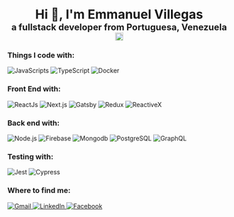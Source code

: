 <h1 style="text-align:center;">
    Hi 👋, I'm <b>Emmanuel Villegas</b>
    <br/>
    <span style="text-align:center; font-size: 20px">
        a fullstack developer from <b>Portuguesa, Venezuela</b>
        <img src="https://image.flaticon.com/icons/svg/197/197580.svg" width="18"/>
    </span>
</h1>

### Things I code with:

<p>
    <img alt="JavaScripts" src="https://img.shields.io/badge/-Javascripts-040d04?style=flat-square&logo=javascript" />
    <img alt="TypeScript" src="https://img.shields.io/badge/-TypeScript-007ACC?style=flat-square&logo=TypeScript" />
    <img alt="Docker" src="https://img.shields.io/badge/-Docker-040d04?style=flat-square&logo=Docker" />
</p>

### Front End with:

<p>
    <img alt="ReactJs" src="https://img.shields.io/badge/-React-040d04?style=flat-square&logo=react" />
    <img alt="Next.js" src="https://img.shields.io/badge/-Next.js-040d04?style=flat-square&logo=Next.js" />
    <img alt="Gatsby" src="https://img.shields.io/badge/-Gatsby-663399?style=flat-square&logo=gatsby" />
    <img alt="Redux" src="https://img.shields.io/badge/-Redux-764ABC?style=flat-square&logo=Redux" />
    <img alt="ReactiveX" src="https://img.shields.io/badge/-ReactiveX-B7178C?style=flat-square&logo=ReactiveX" />
</p>

### Back end with:

<p>
    <img alt="Node.js" src="https://img.shields.io/badge/-Node-339933?style=flat-square&logo=Node.js&logoColor=white" />  
    <img alt="Firebase" src="https://img.shields.io/badge/-Firebase-040d04?style=flat-square&logo=Firebase" />  
    <img alt="Mongodb" src="https://img.shields.io/badge/-MongDB-47A248?style=flat-square&logo=mongodb&logoColor=white" />  
    <img alt="PostgreSQL" src="https://img.shields.io/badge/-PostgreSQL-336791?style=flat-square&logo=PostgreSQL" />  
    <img alt="GraphQL" src="https://img.shields.io/badge/-GraphQL-E10098?style=flat-square&logo=GraphQL" />
</p>

### Testing with:

<p>
    <img alt="Jest" src="https://img.shields.io/badge/-Jest-C21325?style=flat-square&logo=jest" />
    <img alt="Cypress" src="https://img.shields.io/badge/-Cypress-17202C?style=flat-square&logo=Cypress" />
</p>

### Where to find me:

<p>
    <a href="mailto:emmanuelvillegasgonzalez@gmail.com" target="_blank">
        <img alt="Gmail" src="https://img.shields.io/badge/Gmail-D14836.svg?&style=for-the-badge&logo=Gmail&logoColor=white" />
    </a>
    <a href="http://www.linkedin.com/in/emmanuel-villegas/" target="_blank">
        <img alt="LinkedIn" src="https://img.shields.io/badge/linkedin-%230077B5.svg?&style=for-the-badge&logo=linkedin&logoColor=white" />
    </a>
    <!-- <a href="https://wa.me/58xxxXXXXXX" target="_blank">
        <img alt="WhatsApp" src="https://img.shields.io/badge/WhatsApp-%25D366.svg?&style=for-the-badge&logo=WhatsApp&logoColor=white" />
    </a> -->
    <a href="https://www.facebook.com/emmanuel.villegasgonzalez.98/" target="_blank">
        <img alt="Facebook" src="https://img.shields.io/badge/facebook-%230077B5.svg?&style=for-the-badge&logo=facebook&logoColor=white" />
    </a>
</p>